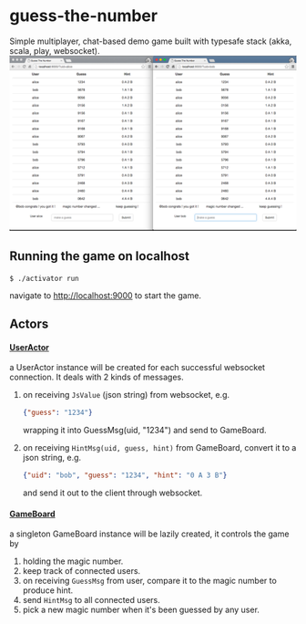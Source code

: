 # guess-the-number
Simple multiplayer, chat-based demo game built with typesafe stack (akka, scala, play, websocket).
![](screenshot/guess-the-number.png)
## Running the game on localhost
```
$ ./activator run
```
navigate to [http://localhost:9000](http://localhost:9000) to start the game.

## Actors
#### [UserActor](app/actors/UserActor.scala)
a UserActor instance will be created for each successful websocket connection. It deals with 2 kinds of messages.

1. on receiving `JsValue` (json string) from websocket, e.g.
   ```json
   {"guess": "1234"}
   ```
   wrapping it into GuessMsg(uid, "1234") and send to GameBoard.
    
2. on receiving `HintMsg(uid, guess, hint)` from GameBoard, convert it to a json string, e.g.
   ```json
   {"uid": "bob", "guess": "1234", "hint": "0 A 3 B"}
   ```
   and send it out to the client through websocket.

#### [GameBoard](app/actors/GameBoard.scala)
a singleton GameBoard instance will be lazily created, it controls the game by
1. holding the magic number.
2. keep track of connected users.
3. on receiving `GuessMsg` from user, compare it to the magic number to produce hint.
4. send `HintMsg` to all connected users.
4. pick a new magic number when it's been guessed by any user.